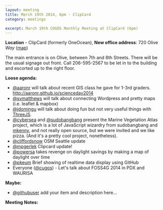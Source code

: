 ```yaml
---
layout: meeting
title: March 19th 2014, 6pm - ClipCard
category: meetings

excerpt: March 19th CUGOS Monthly Meeting at ClipCard (6pm)
---
```


**Location** -  ClipCard (formerly OneOcean), **New office address**: 720 Olive *Way* ([map](http://www.openstreetmap.org/?mlat=47.6141&mlon=-122.3349#map=16/47.6141/-122.3349))

The main entrance is on Olive, between 7th and 8th Streets. There will be the usual signage out front. Call 206-595-2567 to be let in to the building and escorted up to the right floor.

__Loose agenda:__

- [@aaronr](https://github.com/aaronr) will talk about recent GIS class he gave for 1-3rd graders. http://aaronr.github.io/scienceday2014
- [@svmatthews](https://github.com/svmatthews) will talk about connecting Wordpress and pretty maps (i.e. leaflet & mapbox)
- [@jdomingu](https://github.com/jdomingu) will talk about doing fun but not very useful things with [ThreeJS](http://threejs.org/).
- [@cybersea](https://github.com/cybersea) and [@sudobangbang](https://github.com/thebigspoon) present the Marine Vegetation Atlas project, which is a lot of JavaScript wizardry from sudobangbang and [mkenny](https://github.com/mattmakesmaps), and not really open source, but we were invited and we like pizza.  (And it's a pretty cool project, nonetheless).
- [@cliffordsnow](https://github.com/cliffordsnow) OSM Seattle update
- [@mpgerlek](https://www.example.com/) Clipcard update!
- [@powersa](https://github.com/powersa) takes revenge on daylight savings by making a map of daylight over time
- [@pkeum](https://github.com/keum) Brief showing of realtime data display using GitHub
- Everyone ([@cugos](https://github.com/cugos)) - Let's talk about FOSS4G 2014 in PDX and WAURISA

__Maybe:__

- [@githubuser](https://yoururl.com/) add your item and description here...

__Meeting Notes:__

